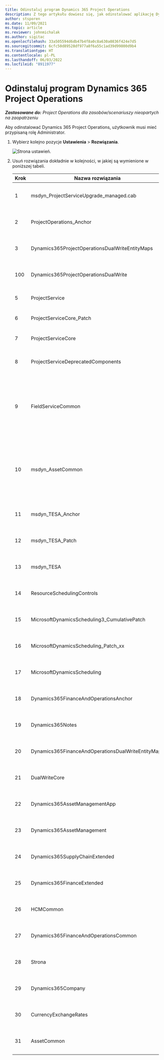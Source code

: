 ```yaml
---
title: Odinstaluj program Dynamics 365 Project Operations
description: Z tego artykułu dowiesz się, jak odinstalować aplikację Dynamics 365 Project Operations.
author: stsporen
ms.date: 11/09/2021
ms.topic: article
ms.reviewer: johnmichalak
ms.author: sigitac
ms.openlocfilehash: 33a505594d6db47b4f8a0c8a630a0836f424e7d5
ms.sourcegitcommit: 6cfc50d89528df977a8f6a55c1ad39d99800d9b4
ms.translationtype: HT
ms.contentlocale: pl-PL
ms.lasthandoff: 06/03/2022
ms.locfileid: "8911977"
---
```

# <a name="uninstall-dynamics-365-project-operations"></a>Odinstaluj program Dynamics 365 Project Operations 

_**Zastosowane do:** Project Operations dla zasobów/scenariuszy nieopartych na zaopatrzeniu_

Aby odinstalować Dynamics 365 Project Operations, użytkownik musi mieć przypisaną rolę Administrator.

1. Wybierz kolejno pozycje **Ustawienia** > **Rozwiązania**.

    ![Strona ustawień.](./media/uninstall-proj-ops-solutions.png)
  
2. Usuń rozwiązania dokładnie w kolejności, w jakiej są wymienione w poniższej tabeli. 

    | Krok | Nazwa   rozwiązania                                    | Uwaga                                                                                         |
    |------|----------------------------------------------------|----------------------------------------------------------------------------------------------|
    | 1 | msdyn_ProjectServiceUpgrade_managed.cab            | Jeśli nie znaleziono, pomiń to rozwiązanie.                                                            |
    | 2 | ProjectOperations_Anchor                           | Jeśli nie znaleziono, pomiń to rozwiązanie.                                                            |
    | 3 | Dynamics365ProjectOperationsDualWriteEntityMaps    | Jeśli nie znaleziono, pomiń to rozwiązanie.                                                            |
    | 100 | Dynamics365ProjectOperationsDualWrite              | Jeśli nie znaleziono, pomiń to rozwiązanie.                                                            |
    | 5 | ProjectService                                     | Brak dodatkowych uwag.                                                                         |
    | 6 | ProjectServiceCore_Patch                           | Brak dodatkowych uwag.                                                                         |
    | 7 | ProjectServiceCore                                 | Brak dodatkowych uwag.                                                                         |
    | 8 | ProjectServiceDeprecatedComponents                 | Jeśli nie znaleziono, pomiń to rozwiązanie.                                                            |
    | 9 | FieldServiceCommon                                 | Wymagane do podwójnego zapisu z Dynamics 365 Finance lub Dynamics 365 Supply Chain Management.   |
    | 10 | msdyn_AssetCommon                                  | Wymagane do podwójnego zapisu z Dynamics 365 Finance lub Dynamics 365 Supply Chain Management.   |
    | 11 | msdyn_TESA_Anchor                                  | Wymagana dla Dynamics 365 Field Service.                                                     |
    | 12 | msdyn_TESA_Patch                                   | Wymagana dla Dynamics 365 Field Service.                                                     |
    | 13 | msdyn_TESA                                         | Wymagana dla Dynamics 365 Field Service.                                                     |
    | 14 | ResourceSchedulingControls                         | Wymagana dla Dynamics 365 Field Service.                                                     |
    | 15 | MicrosoftDynamicsScheduling3_CumulativePatch       | Wymagana dla Dynamics 365 Field Service.                                                     |
    | 16 | MicrosoftDynamicsScheduling_Patch_xx               | Wymagana dla Dynamics 365 Field Service.                                                     |
    | 17 | MicrosoftDynamicsScheduling                        | Wymagana dla Dynamics 365 Field Service.                                                     |
    | 18 | Dynamics365FinanceAndOperationsAnchor              | Jeśli nie znaleziono, pomiń to rozwiązanie.                                                            |
    | 19 | Dynamics365Notes                                   | Jeśli nie znaleziono, pomiń to rozwiązanie.                                                            |
    | 20 | Dynamics365FinanceAndOperationsDualWriteEntityMaps | Jeśli nie znaleziono, pomiń to rozwiązanie.                                                            |
    | 21 | DualWriteCore                                      | Jeśli nie znaleziono, pomiń to rozwiązanie.                                                            |
    | 22 | Dynamics365AssetManagementApp                      | Jeśli nie znaleziono, pomiń to rozwiązanie.                                                            |
    | 23 | Dynamics365AssetManagement                         | Jeśli nie znaleziono, pomiń to rozwiązanie.                                                            |
    | 24 | Dynamics365SupplyChainExtended                     | Jeśli nie znaleziono, pomiń to rozwiązanie.                                                            |
    | 25 | Dynamics365FinanceExtended                         | Jeśli nie znaleziono, pomiń to rozwiązanie.                                                            |
    | 26 | HCMCommon                                          | Jeśli nie znaleziono, pomiń to rozwiązanie.                                                            |
    | 27 | Dynamics365FinanceAndOperationsCommon              | Jeśli nie znaleziono, pomiń to rozwiązanie.                                                            |
    | 28 | Strona                                              | Jeśli nie znaleziono, pomiń to rozwiązanie.                                                            |
    | 29 | Dynamics365Company                                 | Jeśli nie znaleziono, pomiń to rozwiązanie.                                                            |
    | 30 | CurrencyExchangeRates                              | Jeśli nie znaleziono, pomiń to rozwiązanie.                                                            |
    | 31 | AssetCommon                                        | Jeśli nie znaleziono, pomiń to rozwiązanie.                                                            |
